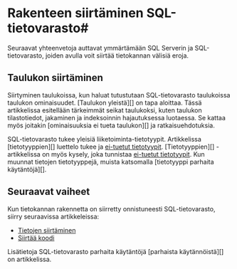 <properties
   pageTitle="Rakenteen siirtäminen SQL-tietovarasto | Microsoft Azure"
   description="Rakenteen siirtämisestä Azure SQL-tietovarasto, ratkaisujen kehittämiseen liittyviä vinkkejä."
   services="sql-data-warehouse"
   documentationCenter="NA"
   authors="jrowlandjones"
   manager="barbkess"
   editor=""/>

<tags
   ms.service="sql-data-warehouse"
   ms.devlang="NA"
   ms.topic="article"
   ms.tgt_pltfrm="NA"
   ms.workload="data-services"
   ms.date="08/25/2016"
   ms.author="jrj;barbkess;sonyama"/>

# <a name="migrate-your-schema-to-sql-data-warehouse"></a>Rakenteen siirtäminen SQL-tietovarasto#

Seuraavat yhteenvetoja auttavat ymmärtämään SQL Serverin ja SQL-tietovarasto, joiden avulla voit siirtää tietokannan välisiä eroja.

## <a name="table-migration"></a>Taulukon siirtäminen

Siirtyminen taulukoissa, kun haluat tutustutaan SQL-tietovarasto taulukoissa taulukon ominaisuudet.  [Taulukon yleistä][] on tapa aloittaa.  Tässä artikkelissa esitellään tärkeimmät seikat taulukoksi, kuten taulukon tilastotiedot, jakaminen ja indeksoinnin hajautuksessa luotaessa.  Se kattaa myös joitakin [ominaisuuksia ei tueta taulukon][] ja ratkaisuehdotuksia.

SQL-tietovarasto tukee yleisiä liiketoiminta-tietotyypit.  Artikkelissa [tietotyyppien][] luettelo tukee ja [ei-tuetut tietotyypit][].  [Tietotyyppien][] -artikkelissa on myös kysely, joka tunnistaa [ei-tuetut tietotyypit][].  Kun muunnat tietojen tietotyyppejä, muista katsomalla [tietotyyppi parhaita käytäntöjä][].

## <a name="next-steps"></a>Seuraavat vaiheet
Kun tietokannan rakennetta on siirretty onnistuneesti SQL-tietovarasto, siirry seuraavissa artikkeleissa:

- [Tietojen siirtäminen][]
- [Siirtää koodi][]

Lisätietoja SQL-tietovarasto parhaita käytäntöjä [parhaista käytännöistä][] on artikkelissa.

<!--Image references-->

<!--Article references-->
[Siirtää koodi]: ./sql-data-warehouse-migrate-code.md
[Tietojen siirtäminen]: ./sql-data-warehouse-migrate-data.md
[parhaat käytännöt]: ./sql-data-warehouse-best-practices.md
[taulukon yleiskatsaus]: ./sql-data-warehouse-tables-overview.md
[taulukkotoimintoja ei tueta]: ./sql-data-warehouse-tables-overview.md#unsupported-table-features
[tietotyypit]: ./sql-data-warehouse-tables-data-types.md
[ei-tuetut tietotyypit]: ./sql-data-warehouse-tables-data-types.md#unsupported-data-types
[tietotyyppi parhaat käytännöt]: ./sql-data-warehouse-tables-data-types.md#data-type-best-practices

<!--MSDN references-->


<!--Other Web references-->
